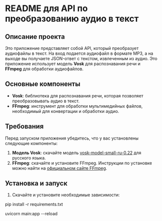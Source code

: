 # README для API по преобразованию аудио в текст

## Описание проекта

Это приложение представляет собой API, который преобразует аудиофайлы в текст. На вход подается аудиофайл в формате MP3, а на выходе вы получаете JSON-ответ с текстом, извлеченным из аудио. Это приложение использует модель **Vosk** для распознавания речи и **FFmpeg** для обработки аудиофайлов.

## Основные компоненты

- **Vosk**: библиотека для распознавания речи, которая позволяет преобразовывать аудио в текст.
- **FFmpeg**: инструмент для обработки мультимедийных файлов, необходимый для конвертации и обработки аудио.

## Требования

Перед запуском приложения убедитесь, что у вас установлены следующие компоненты:

1. **Модель Vosk**: скачайте модель [vosk-model-small-ru-0.22](https://alphacephei.com/vosk/models) для русского языка.
2. **FFmpeg**: скачайте и установите FFmpeg. Инструкции по установке можно найти на [официальном сайте FFmpeg](https://ffmpeg.org/download.html).

## Установка и запуск

1. Скачайте и установите необходимые зависимости:

pip install -r requirements.txt

uvicorn main:app --reload

